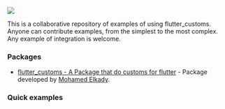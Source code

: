 ![](community.png)

This is a collaborative repository of examples of using flutter_customs.
Anyone can contribute examples, from the simplest to the most complex. Any example of integration is welcome.

### Packages

- [flutter_customs - A Package that do customs for flutter](https://github.com/Alrehila/flutter_customs) <!--stargazers:Alrehila/flutter_customs--> - Package developed by [Mohamed Elkady](https://github.com/MoAlKady).

### Quick examples
